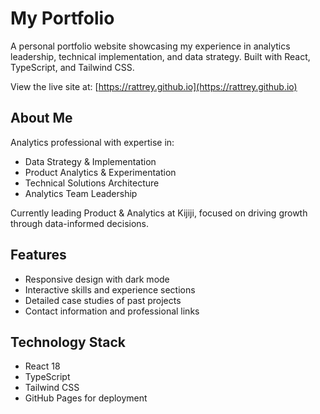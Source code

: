 # My Portfolio

A personal portfolio website showcasing my experience in analytics leadership, technical implementation, and data strategy. Built with React, TypeScript, and Tailwind CSS.

View the live site at: [https://rattrey.github.io](https://rattrey.github.io)

## About Me

Analytics professional with expertise in:
- Data Strategy & Implementation
- Product Analytics & Experimentation  
- Technical Solutions Architecture
- Analytics Team Leadership

Currently leading Product & Analytics at Kijiji, focused on driving growth through data-informed decisions.

## Features

- Responsive design with dark mode
- Interactive skills and experience sections
- Detailed case studies of past projects
- Contact information and professional links

## Technology Stack

- React 18
- TypeScript
- Tailwind CSS
- GitHub Pages for deployment
